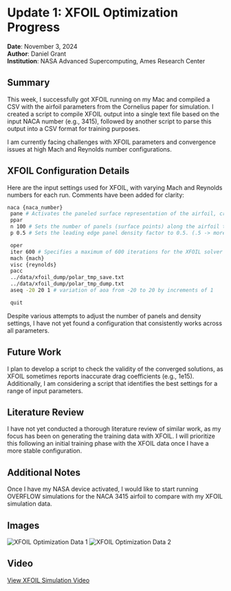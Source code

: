 # Update 1: XFOIL Optimization Progress

**Date**: November 3, 2024  
**Author**: Daniel Grant  
**Institution**: NASA Advanced Supercomputing, Ames Research Center  

## Summary

This week, I successfully got XFOIL running on my Mac and compiled a CSV with the airfoil parameters from the Cornelius paper for simulation. I created a script to compile XFOIL output into a single text file based on the input NACA number (e.g., 3415), followed by another script to parse this output into a CSV format for training purposes.

I am currently facing challenges with XFOIL parameters and convergence issues at high Mach and Reynolds number configurations.

## XFOIL Configuration Details

Here are the input settings used for XFOIL, with varying Mach and Reynolds numbers for each run. Comments have been added for clarity:

```bash
naca {naca_number}
 pane # Activates the paneled surface representation of the airfoil, creating a boundary outline for simulation.
 ppar
 n 100 # Sets the number of panels (surface points) along the airfoil to 100
 p 0.5 # Sets the leading edge panel density factor to 0.5. (.5 -> more refinement along tail)

 oper
 iter 600 # Specifies a maximum of 600 iterations for the XFOIL solver to converge to a solution
 mach {mach}
 visc {reynolds}
 pacc
 ../data/xfoil_dump/polar_tmp_save.txt
 ../data/xfoil_dump/polar_tmp_dump.txt
 aseq -20 20 1 # variation of aoa from -20 to 20 by increments of 1

 quit
```


Despite various attempts to adjust the number of panels and density settings, I have not yet found a configuration that consistently works across all parameters.

## Future Work

I plan to develop a script to check the validity of the converged solutions, as XFOIL sometimes reports inaccurate drag coefficients (e.g., 1e15). Additionally, I am considering a script that identifies the best settings for a range of input parameters. 

## Literature Review

I have not yet conducted a thorough literature review of similar work, as my focus has been on generating the training data with XFOIL. I will prioritize this following an initial training phase with the XFOIL data once I have a more stable configuration.

## Additional Notes

Once I have my NASA device activated, I would like to start running OVERFLOW simulations for the NACA 3415 airfoil to compare with my XFOIL simulation data.

## Images

![XFOIL Optimization Data 1](../images/xfoil_output_1.png)
![XFOIL Optimization Data 2](../images/xfoil_output_2.png)

## Video

[View XFOIL Simulation Video](../videos/xfoil_simulation.mp4)


